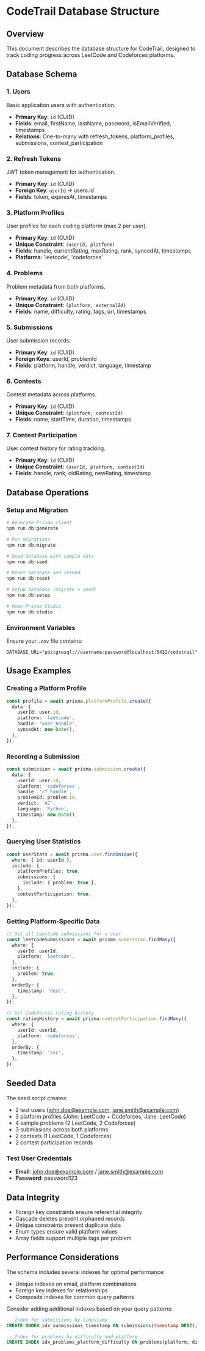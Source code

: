 # CodeTrail Database Structure

## Overview
This document describes the database structure for CodeTrail, designed to track coding progress across LeetCode and Codeforces platforms.

## Database Schema

### 1. Users
Basic application users with authentication.
- **Primary Key**: `id` (CUID)
- **Fields**: email, firstName, lastName, password, isEmailVerified, timestamps
- **Relations**: One-to-many with refresh_tokens, platform_profiles, submissions, contest_participation

### 2. Refresh Tokens
JWT token management for authentication.
- **Primary Key**: `id` (CUID)
- **Foreign Key**: `userId` → users.id
- **Fields**: token, expiresAt, timestamps

### 3. Platform Profiles
User profiles for each coding platform (max 2 per user).
- **Primary Key**: `id` (CUID)
- **Unique Constraint**: `(userId, platform)`
- **Fields**: handle, currentRating, maxRating, rank, syncedAt, timestamps
- **Platforms**: 'leetcode', 'codeforces'

### 4. Problems
Problem metadata from both platforms.
- **Primary Key**: `id` (CUID)
- **Unique Constraint**: `(platform, externalId)`
- **Fields**: name, difficulty, rating, tags, url, timestamps

### 5. Submissions
User submission records.
- **Primary Key**: `id` (CUID)
- **Foreign Keys**: userId, problemId
- **Fields**: platform, handle, verdict, language, timestamp

### 6. Contests
Contest metadata across platforms.
- **Primary Key**: `id` (CUID)
- **Unique Constraint**: `(platform, contestId)`
- **Fields**: name, startTime, duration, timestamps

### 7. Contest Participation
User contest history for rating tracking.
- **Primary Key**: `id` (CUID)
- **Unique Constraint**: `(userId, platform, contestId)`
- **Fields**: handle, rank, oldRating, newRating, timestamp

## Database Operations

### Setup and Migration
```bash
# Generate Prisma client
npm run db:generate

# Run migrations
npm run db:migrate

# Seed database with sample data
npm run db:seed

# Reset database and reseed
npm run db:reset

# Setup database (migrate + seed)
npm run db:setup

# Open Prisma Studio
npm run db:studio
```

### Environment Variables
Ensure your `.env` file contains:
```
DATABASE_URL="postgresql://username:password@localhost:5432/codetrail"
```

## Usage Examples

### Creating a Platform Profile
```typescript
const profile = await prisma.platformProfile.create({
  data: {
    userId: user.id,
    platform: 'leetcode',
    handle: 'user_handle',
    syncedAt: new Date(),
  },
});
```

### Recording a Submission
```typescript
const submission = await prisma.submission.create({
  data: {
    userId: user.id,
    platform: 'codeforces',
    handle: 'cf_handle',
    problemId: problem.id,
    verdict: 'AC',
    language: 'Python',
    timestamp: new Date(),
  },
});
```

### Querying User Statistics
```typescript
const userStats = await prisma.user.findUnique({
  where: { id: userId },
  include: {
    platformProfiles: true,
    submissions: {
      include: { problem: true },
    },
    contestParticipation: true,
  },
});
```

### Getting Platform-Specific Data
```typescript
// Get all LeetCode submissions for a user
const leetcodeSubmissions = await prisma.submission.findMany({
  where: {
    userId: userId,
    platform: 'leetcode',
  },
  include: {
    problem: true,
  },
  orderBy: {
    timestamp: 'desc',
  },
});

// Get Codeforces rating history
const ratingHistory = await prisma.contestParticipation.findMany({
  where: {
    userId: userId,
    platform: 'codeforces',
  },
  orderBy: {
    timestamp: 'asc',
  },
});
```

## Seeded Data

The seed script creates:
- 2 test users (john.doe@example.com, jane.smith@example.com)
- 3 platform profiles (John: LeetCode + Codeforces, Jane: LeetCode)
- 4 sample problems (2 LeetCode, 2 Codeforces)
- 3 submissions across both platforms
- 2 contests (1 LeetCode, 1 Codeforces)
- 2 contest participation records

### Test User Credentials
- **Email**: john.doe@example.com / jane.smith@example.com
- **Password**: password123

## Data Integrity

- Foreign key constraints ensure referential integrity
- Cascade deletes prevent orphaned records
- Unique constraints prevent duplicate data
- Enum types ensure valid platform values
- Array fields support multiple tags per problem

## Performance Considerations

The schema includes several indexes for optimal performance:
- Unique indexes on email, platform combinations
- Foreign key indexes for relationships
- Composite indexes for common query patterns

Consider adding additional indexes based on your query patterns:
```sql
-- Index for submissions by timestamp
CREATE INDEX idx_submissions_timestamp ON submissions(timestamp DESC);

-- Index for problems by difficulty and platform
CREATE INDEX idx_problems_platform_difficulty ON problems(platform, difficulty);
```
